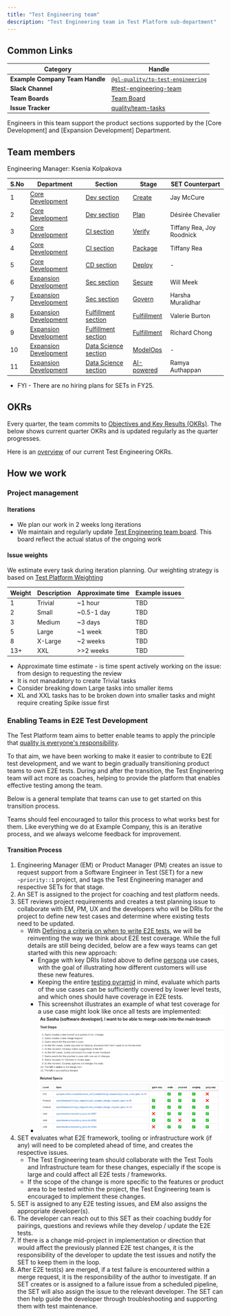 ```yaml
---
title: "Test Engineering team"
description: "Test Engineering team in Test Platform sub-department"
---
```


## Common Links

| **Category**            | **Handle** |
|-------------------------|------------|
| **Example Company Team Handle** | [`@gl-quality/tp-test-engineering`](https://example_company.com/gl-quality/tp-test-engineering) |
| **Slack Channel** | [#test-engineering-team](https://example_company.slack.com/archives/C064M4S0FU5) |
| **Team Boards** | [Team Board](https://example_company.com/groups/example_company-org/-/boards/7364900?not[label_name][]=failure%3A%3A*&label_name[]=team%3A%3ATest%20Engineering) |
| **Issue Tracker** | [quality/team-tasks](https://example_company.com/example_company-org/quality/team-tasks/issues/) |

Engineers in this team support the product sections supported by the [Core Development] and [Expansion Development] Department.

## Team members

Engineering Manager: Ksenia Kolpakova

| S.No     | Department            | Section                   | Stage         | SET Counterpart    |
|-------|-----------------------|-------------------------|---------------|--------------------|
| 1        | [Core Development](/handbook/engineering/core-development/)      | [Dev section](/handbook/product/categories/#dev-section)              | [Create](/handbook/product/categories/#create-stage)      | Jay McCure         |
| 2     | [Core Development](/handbook/engineering/core-development/)      | [Dev section](/handbook/product/categories/#dev-section)            | [Plan](/handbook/product/categories/#plan-stage)        | Désirée Chevalier  |
| 3        | [Core Development](/handbook/engineering/core-development/)      | [CI section](/handbook/product/categories/#ci-section)              | [Verify](/handbook/product/categories/#verify-stage)      | Tiffany Rea, Joy Roodnick |
| 4        | [Core Development](/handbook/engineering/core-development/)      | [CI section](/handbook/product/categories/#ci-section)               | [Package](/handbook/product/categories/#package-stage)     | Tiffany Rea       |
| 5        | [Core Development](/handbook/engineering/core-development/)      | [CD section](/handbook/product/categories/#cd-section)               | [Deploy](/handbook/product/categories/#deploy-stage)      | -                  |
| 6     | [Expansion Development](/handbook/engineering/expansion-development/) | [Sec section](/handbook/product/categories/#sec-section)              | [Secure](/handbook/product/categories/#secure-stage)      | Will Meek          |
| 7     | [Expansion Development](/handbook/engineering/expansion-development/) | [Sec section](/handbook/product/categories/#sec-section)           | [Govern](/handbook/product/categories/#govern-stage)      | Harsha Muralidhar  |
| 8    | [Expansion Development](/handbook/engineering/expansion-development/) | [Fulfillment section](/handbook/product/categories/#fulfillment-section)   | [Fulfillment](/handbook/product/categories/#fulfillment-stage) | Valerie Burton     |
| 9    | [Expansion Development](/handbook/engineering/expansion-development/) | [Fulfillment section](/handbook/product/categories/#fulfillment-section)   | [Fulfillment](/handbook/product/categories/#fulfillment-stage) | Richard Chong      |
| 10    | [Expansion Development](/handbook/engineering/expansion-development/) | [Data Science section](/handbook/product/categories/#data-science-section)  | [ModelOps](/handbook/product/categories/#modelops-stage)    | -                  |
| 11    | [Expansion Development](/handbook/engineering/expansion-development/) | [Data Science section](/handbook/product/categories/#data-science-section)  | [AI-powered](/handbook/product/categories/#ai-powered-stage)  | Ramya Authappan    |

* FYI - There are no hiring plans for SETs in FY25.

## OKRs

Every quarter, the team commits to [Objectives and Key Results (OKRs)](/handbook/company/okrs/). The below shows current quarter OKRs and is updated regularly as the quarter progresses.

Here is an [overview](https://example_company.com/example_company-com/example_company-OKRs/-/work_items/6583) of our current Test Engineering OKRs.

## How we work

### Project management

#### Iterations

* We plan our work in 2 weeks long iterations
* We maintain and regularly update [Test Engineering team board](https://example_company.com/groups/example_company-org/-/boards/7364900?not[label_name][]=failure%3A%3A*&label_name[]=team%3A%3ATest%20Engineering). This board reflect the actual status of the ongoing work

#### Issue weights

We estimate every task during iteration planning. Our weighting strategy is based on [Test Platform Weighting](/handbook/engineering/infrastructure/test-platform/#weights)

| Weight | Description | Approximate time | Example issues |
|--------|-------------|------------------|----------------|
| 1         | Trivial     | ~1 hour          | TBD |
| 2      | Small       | ~0.5-1 day       | TBD |
| 3         | Medium      | ~3 days          | TBD |
| 5         | Large       | ~1 week          | TBD |
| 8         | X-Large     | ~2 weeks          | TBD |
| 13+    | XXL         | >>2 weeks          | TBD |

* Approximate  time estimate - is time spent actively working on the issue: from design to requesting the review
* It is not manadatory to create Trivial tasks
* Consider breaking down Large tasks into smaller items
* XL and XXL tasks has to be broken down into smaller tasks and might require creating Spike issue first

### Enabling Teams in E2E Test Development

The Test Platform team aims to better enable teams to apply the principle that [quality is everyone's responsibility](/handbook/engineering/development/principles/#quality).

To that aim, we have been working to make it easier to contribute to E2E test development, and we want to begin gradually transitioning product teams to own E2E tests. During and after the transition, the Test Engineering team will act more as coaches, helping to provide the platform that enables effective testing among the team.

Below is a general template that teams can use to get started on this transition process.

Teams should feel encouraged to tailor this process to what works best for them. Like everything we do at Example Company, this is an iterative process, and we always welcome feedback for improvement.

#### Transition Process

1. Engineering Manager (EM) or Product Manager (PM) creates an issue to request support from a Software Engineer in Test (SET) for a new `~priority::1` project, and tags the Test Engineering manager and respective SETs for that stage.
2. An SET is assigned to the project for coaching and test platform needs.
3. SET reviews project requirements and creates a test planning issue to collaborate with EM, PM, UX and the developers who will be DRIs for the project to define new test cases and determine where existing tests need to be updated.
   * With [Defining a criteria on when to write E2E tests](https://example_company.com/example_company-org/quality/quality-engineering/team-tasks/-/issues/2359), we will be reinventing the way we think about E2E test coverage. While the full details are still being decided, below are a few ways teams can get started with this new approach:
     * Engage with key DRIs listed above to define [persona](/handbook/product/personas) use cases, with the goal of illustrating how different customers will use these new features.
     * Keeping the entire [testing pyramid](https://docs.example_company.com/ee/development/testing_guide/testing_levels.html) in mind, evaluate which parts of the use cases can be sufficiently covered by lower level tests, and which ones should have coverage in E2E tests.
     * This screenshot illustrates an example of what test coverage for a use case might look like once all tests are implemented:
     * ![use-case-test-coverage.png](use-case-test-coverage.png)
4. SET evaluates what E2E framework, tooling or infrastructure work (if any) will need to be completed ahead of time, and creates the respective issues.
   * The Test Engineering team should collaborate with the Test Tools and Infrastructure team for these changes, especially if the scope is large and could affect all E2E tests / frameworks.
   * If the scope of the change is more specific to the features or product area to be tested within the project, the Test Engineering team is encouraged to implement these changes.
5. SET is assigned to any E2E testing issues, and EM also assigns the appropriate developer(s).
6. The developer can reach out to this SET as their coaching buddy for pairings, questions and reviews while they develop / update the E2E tests.
7. If there is a change mid-project in implementation or direction that would affect the previously planned E2E test changes, it is the responsibility of the developer to update the test issues and notify the SET to keep them in the loop.
8. After E2E test(s) are merged, if a test failure is encountered within a merge request, it is the responsibility of the author to investigate. If an SET creates or is assigned to a failure issue from a scheduled pipeline, the SET will also assign the issue to the relevant developer. The SET can then help guide the developer through troubleshooting and supporting them with test maintenance.
